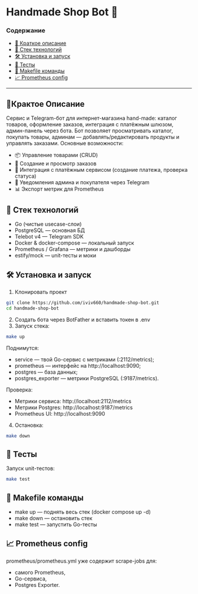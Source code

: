 # Handmade Shop Bot 🧶

### Cодержание
- [📄 Краткое описание](#-крактое-описание)
- [🚀 Стек технологий](#-стек-технологий)
- [🛠️ Установка и запуск](#️-установка-и-запуск)
- [🧪 Тесты](#-тесты)
- [📜 Makefile команды](#-makefile-команды)
- [📈 Prometheus config](#-prometheus-config)
---
## 📄Крактое Описание
Сервис и Telegram-бот для интернет-магазина hand-made: каталог товаров, оформление заказов, интеграция с платёжным шлюзом, админ-панель через бота. Бот позволяет просматривать каталог, покупать товары, админам — добавлять/редактировать продукты и управлять заказами.
Основные возможности:
- 📦 Управление товарами (CRUD)
- 🛒 Создание и просмотр заказов
- 🔗 Интеграция с платёжным сервисом (создание платежа, проверка статуса)
- 🔔 Уведомления админа и покупателя через Telegram
- 📊 Экспорт метрик для Prometheus
  
## 🚀 Стек технологий
- Go (чистые usecase-слои)
- PostgreSQL — основная БД
- Telebot v4 — Telegram SDK
- Docker & docker-compose — локальный запуск
- Prometheus / Grafana — метрики и дашборды
- estify/mock — unit-тесты и моки

## 🛠️ Установка и запуск

1. Клонировать проект
```bash
git clone https://github.com/iviv660/handmade-shop-bot.git
cd handmade-shop-bot
```
2. Создать бота через BotFather и вставить токен в .env
3. Запуск стека:
```bash
make up
```
Поднимутся: 
- service — твой Go-сервис с метриками (:2112/metrics);
- prometheus — интерфейс на http://localhost:9090;
- postgres — база данных;
- postgres_exporter — метрики PostgreSQL (:9187/metrics). 

Проверка:
- Метрики сервиса: http://localhost:2112/metrics 
- Метрики Postgres: http://localhost:9187/metrics 
- Prometheus UI: http://localhost:9090
4. Остановка:
```bash
make down 
```

## 🧪 Тесты
Запуск unit-тестов:
```bash 
make test
```

## 📜 Makefile команды

- make up — поднять весь стек (docker compose up -d)
- make down — остановить стек
- make test — запустить Go-тесты

## 📈 Prometheus config
prometheus/prometheus.yml уже содержит scrape-jobs для:
- самого Prometheus,
- Go-сервиса,
- Postgres Exporter.
